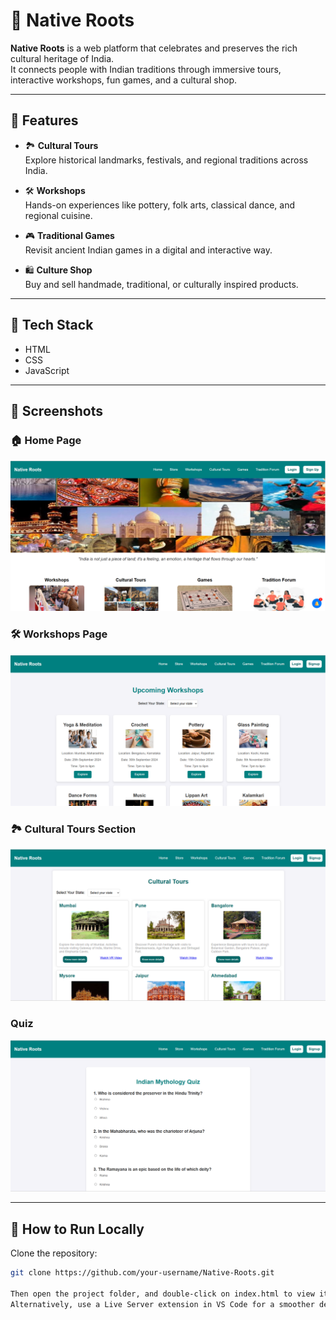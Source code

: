 # 🌿 Native Roots

**Native Roots** is a web platform that celebrates and preserves the rich cultural heritage of India.  
It connects people with Indian traditions through immersive tours, interactive workshops, fun games, and a cultural shop.

---

## 🚀 Features

- 🏞️ **Cultural Tours**  
  Explore historical landmarks, festivals, and regional traditions across India.

- 🛠️ **Workshops**  
  Hands-on experiences like pottery, folk arts, classical dance, and regional cuisine.

- 🎮 **Traditional Games**  
  Revisit ancient Indian games in a digital and interactive way.

- 🛍️ **Culture Shop**  
  Buy and sell handmade, traditional, or culturally inspired products.

---

## 📂 Tech Stack

- HTML  
- CSS  
- JavaScript  

---

## 📸 Screenshots

### 🏠 Home Page
![Homepage Screenshot](images/home.png)

### 🛠️ Workshops Page
![Workshops Screenshot](images/workshops.png)

### 🏞️ Cultural Tours Section
![Cultural Tours Screenshot](images/culturaltours.png)

### Quiz
![Quiz page screenshot](images/quiz.png)

---

## 🔧 How to Run Locally

Clone the repository:

```bash
git clone https://github.com/your-username/Native-Roots.git

Then open the project folder, and double-click on index.html to view it in your browser.
Alternatively, use a Live Server extension in VS Code for a smoother development experience.
